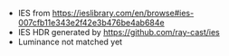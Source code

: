 - IES from https://ieslibrary.com/en/browse#ies-007cfb11e343e2f42e3b476be4ab684e
- IES HDR generated by https://github.com/ray-cast/ies
- Luminance not matched yet